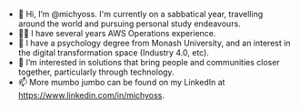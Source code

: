 - 👋 Hi, I’m @michyoss. I'm currently on a sabbatical year, travelling around the world and pursuing personal study endeavours.
- 👨‍💻 I have several years AWS Operations experience.
- 🧠 I have a psychology degree from Monash University, and an interest in the digital transformation space (Industry 4.0, etc).
- 👀 I’m interested in solutions that bring people and communities closer together, particularly through technology.
- 📫 More mumbo jumbo can be found on my LinkedIn at https://www.linkedin.com/in/michyoss.
